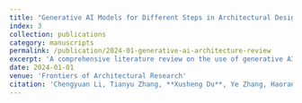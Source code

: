 ```yaml
---
title: "Generative AI Models for Different Steps in Architectural Design: A Literature Review"
index: 3
collection: publications
category: manuscripts
permalink: /publication/2024-01-generative-ai-architecture-review
excerpt: 'A comprehensive literature review on the use of generative AI in architectural design workflows.'
date: 2024-01-01
venue: 'Frontiers of Architectural Research'
citation: 'Chengyuan Li, Tianyu Zhang, **Xusheng Du**, Ye Zhang, Haoran Xie.'
---
```

